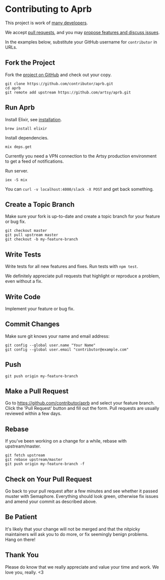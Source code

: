 # Contributing to Aprb

This project is work of [many developers](https://github.com/artsy/aprb/graphs/contributors).

We accept [pull requests](https://github.com/artsy/aprb/pulls), and you may [propose features and discuss issues](https://github.com/artsy/aprb/issues).

In the examples below, substitute your GitHub username for `contributor` in URLs.

## Fork the Project

Fork the [project on GitHub](https://github.com/artsy/aprb) and check out your copy.

```
git clone https://github.com/contributor/aprb.git
cd aprb
git remote add upstream https://github.com/artsy/aprb.git
```

## Run Aprb

Install Elixir, see [installation](http://elixir-lang.org/install.html).

```
brew install elixir
```

Install dependencies.

```
mix deps.get
```

Currently you need a VPN connection to the Artsy production environment to get a feed of notifications.

Run server.

```
iex -S mix
```

You can `curl -v localhost:4000/slack -X POST` and get back something.

## Create a Topic Branch

Make sure your fork is up-to-date and create a topic branch for your feature or bug fix.

```
git checkout master
git pull upstream master
git checkout -b my-feature-branch
```

## Write Tests

Write tests for all new features and fixes. Run tests with `npm test`.

We definitely appreciate pull requests that highlight or reproduce a problem, even without a fix.

## Write Code

Implement your feature or bug fix.

## Commit Changes

Make sure git knows your name and email address:

```
git config --global user.name "Your Name"
git config --global user.email "contributor@example.com"
```

## Push

```
git push origin my-feature-branch
```

## Make a Pull Request

Go to https://github.com/contributor/aprb and select your feature branch.
Click the 'Pull Request' button and fill out the form. Pull requests are usually reviewed within a few days.

## Rebase

If you've been working on a change for a while, rebase with upstream/master.

```
git fetch upstream
git rebase upstream/master
git push origin my-feature-branch -f
```

## Check on Your Pull Request

Go back to your pull request after a few minutes and see whether it passed muster with Semaphore. Everything should look green, otherwise fix issues and amend your commit as described above.

## Be Patient

It's likely that your change will not be merged and that the nitpicky maintainers will ask you to do more, or fix seemingly benign problems. Hang on there!

## Thank You

Please do know that we really appreciate and value your time and work. We love you, really. <3
